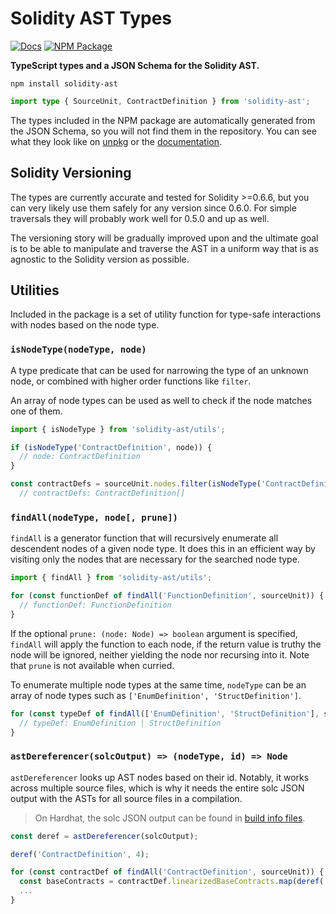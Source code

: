 # Solidity AST Types

[![Docs](https://img.shields.io/badge/docs-%F0%9F%93%84-blue)][docs]
[![NPM Package](https://img.shields.io/npm/v/solidity-ast.svg)](https://www.npmjs.org/package/solidity-ast)

**TypeScript types and a JSON Schema for the Solidity AST.**

```
npm install solidity-ast
```


```typescript
import type { SourceUnit, ContractDefinition } from 'solidity-ast';
```

The types included in the NPM package are automatically generated from the JSON
Schema, so you will not find them in the repository. You can see what they look
like on [unpkg] or the [documentation][docs].

[unpkg]: https://unpkg.com/solidity-ast@latest/types.d.ts
[docs]: https://solidity-ast.netlify.app/

## Solidity Versioning

The types are currently accurate and tested for Solidity >=0.6.6, but you can
very likely use them safely for any version since 0.6.0. For simple traversals
they will probably work well for 0.5.0 and up as well.

The versioning story will be gradually improved upon and the ultimate goal is
to be able to manipulate and traverse the AST in a uniform way that is as
agnostic to the Solidity version as possible.

## Utilities

Included in the package is a set of utility function for type-safe interactions
with nodes based on the node type.

### `isNodeType(nodeType, node)`

A type predicate that can be used for narrowing the type of an
unknown node, or combined with higher order functions like `filter`.

An array of node types can be used as well to check if the node matches one of them.

```typescript
import { isNodeType } from 'solidity-ast/utils';

if (isNodeType('ContractDefinition', node)) {
  // node: ContractDefinition
}

const contractDefs = sourceUnit.nodes.filter(isNodeType('ContractDefinition'));
  // contractDefs: ContractDefinition[]
```

### `findAll(nodeType, node[, prune])`

`findAll` is a generator function that will recursively enumerate all
descendent nodes of a given node type. It does this in an efficient way by
visiting only the nodes that are necessary for the searched node type.

```typescript
import { findAll } from 'solidity-ast/utils';

for (const functionDef of findAll('FunctionDefinition', sourceUnit)) {
  // functionDef: FunctionDefinition
}
```

If the optional `prune: (node: Node) => boolean` argument is specified,
`findAll` will apply the function to each node, if the return value is truthy
the node will be ignored, neither yielding the node nor recursing into it. Note
that `prune` is not available when curried.

To enumerate multiple node types at the same time, `nodeType` can be an array
of node types such as `['EnumDefinition', 'StructDefinition']`.

```typescript
for (const typeDef of findAll(['EnumDefinition', 'StructDefinition'], sourceUnit)) {
  // typeDef: EnumDefinition | StructDefinition
}
```

### `astDereferencer(solcOutput) => (nodeType, id) => Node`

`astDereferencer` looks up AST nodes based on their id. Notably, it works
across multiple source files, which is why it needs the entire solc JSON output
with the ASTs for all source files in a compilation.

> On Hardhat, the solc JSON output can be found in [build info files].

[build info files]: https://hardhat.org/guides/compile-contracts.html#build-info-files

```typescript
const deref = astDereferencer(solcOutput);

deref('ContractDefinition', 4);

for (const contractDef of findAll('ContractDefinition', sourceUnit)) {
  const baseContracts = contractDef.linearizedBaseContracts.map(deref('ContractDefinition'));
  ...
}
```
